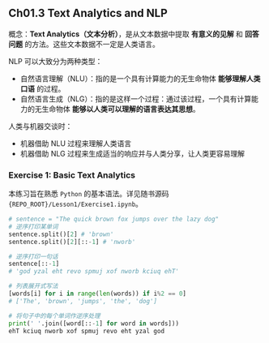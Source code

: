 ## Ch01.3 Text Analytics and NLP



概念：**Text Analytics（文本分析）**，是从文本数据中提取 **有意义的见解** 和 **回答问题** 的方法。这些文本数据不一定是人类语言。

NLP 可以大致分为两种类型：

- 自然语言理解（NLU）：指的是一个具有计算能力的无生命物体 **能够理解人类口语** 的过程。
- 自然语言生成（NLG）：指的是这样一个过程：通过该过程，一个具有计算能力的无生命物体 **能够以人类可以理解的语言表达其思想**。



人类与机器交谈时：

- 机器借助 NLU 过程来理解人类语言
- 机器借助 NLG 过程来生成适当的响应并与人类分享，让人类更容易理解



### Exercise 1: Basic Text Analytics

本练习旨在熟悉 `Python` 的基本语法。详见随书源码 `{REPO_ROOT}/Lesson1/Exercise1.ipynb`。

```python
# sentence = "The quick brown fox jumps over the lazy dog"
# 逆序打印某单词
sentence.split()[2] # 'brown'
sentence.split()[2][::-1] # 'nworb'

# 逆序打印一句话
sentence[::-1]
# 'god yzal eht revo spmuj xof nworb kciuq ehT'

# 列表展开式写法
[words[i] for i in range(len(words)) if i%2 == 0] 
# ['The', 'brown', 'jumps', 'the', 'dog']

# 将句子中的每个单词作逆序处理
print(' '.join([word[::-1] for word in words]))
ehT kciuq nworb xof spmuj revo eht yzal god
```

